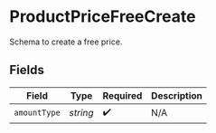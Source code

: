 # ProductPriceFreeCreate

Schema to create a free price.


## Fields

| Field              | Type               | Required           | Description        |
| ------------------ | ------------------ | ------------------ | ------------------ |
| `amountType`       | *string*           | :heavy_check_mark: | N/A                |